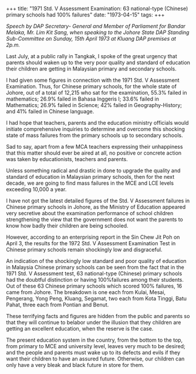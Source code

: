 +++ 
title: "1971 Std. V Assessment Examination: 63 national-type (Chinese) primary schools had 100% failures"
date: "1973-04-15"
tags:
+++

_Speech by DAP Secretary- General and Member of Parliament for Bandar Melaka, Mr. Lim Kit Sang, when speaking to the Johore State DAP Standing Sub-Committee on Sunday, 15th April 1973 at Kluang DAP premises at 2p.m._

Last July, at a public rally in Tangkak, I spoke of the great urgency that parents should waken up to the very poor quality and standard of education their children are getting in Malaysian primary and secondary schools.

I had given some figures in connection with the 1971 Std. V Assessment Examination. Thus, for Chinese primary schools, for the whole state of Johore, out of a total of 12,215 who sat for the examination, 55.3% failed in mathematics; 26.9% failed in Bahasa Inggeris I; 33.6% failed in Mathematics; 26.9% failed in Science; 42% failed in Geography-History; and 41% failed in Chinese language.

I had hope that teachers, parents and the education ministry officials would initiate comprehensive inquiries to determine and overcome this shocking state of mass failures from the primary schools up to secondary schools.

Sad to say, apart from a few MCA teachers expressing their unhappiness that this matter should ever be aired at all, no positive or concrete action was taken by educationists, teachers and parents.</u>

Unless something radical and drastic in done to upgrade the quality and standard of education in Malaysian primary schools, then for the next decade, we are going to find mass failures in the MCE and LCE levels exceeding 10,000 a year.

I have not got the latest detailed figures of the Std. V Assessment failures in Chinese primary schools in Johore, as the Ministry of Education appeared very secretive about the examination performance of school children strengthening the view that the government does not want the parents to know how badly their children are being schooled.

However, according to an enterprising report in the Sin Chew Jit Poh on April 3, the results for the 1972 Std. V Assessment Examination Test in Chinese primary schools remain shockingly low and disgraceful.

An indication of the shockingly low standard and poor quality of education in Malaysia Chinese primary schools can be seen from the fact that in the 1971 Std. V Assessment test, 63 national-type (Chinese) primary schools had the doubtful distinction or having 100%failures among their students. Out of these 63 Chinese primary schools which scored 100% failures, 16 came from Johore. The breakdown is one each from Kulai, Mesai, Pengerang, Yong Peng, Kluang, Segamat, two each from Kota Tinggi, Batu Pahat, three each from Pontian and Benut.

These terrifying facts and figures are hidden from the public and parents so that they will continue to belabor under the illusion that they children are getting an excellent education, when the reserve is the case.

The present education system in the country, from the bottom to the top, from primary to MCE and university level, leaves very much to be desired; and the people and parents must wake up to its defects and evils if they want their children to have an assured future.  Otherwise, our children can only have a very bleak and black future in store for them.

 
